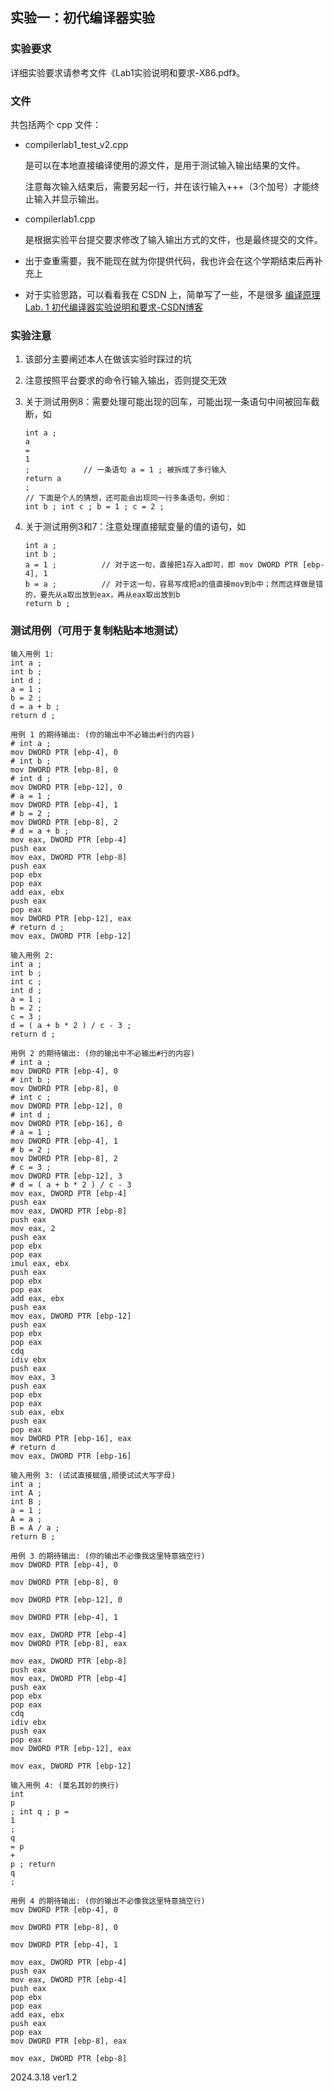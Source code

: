 ## 实验一：初代编译器实验

### 实验要求

详细实验要求请参考文件《Lab1实验说明和要求-X86.pdf》。



### 文件

共包括两个 cpp 文件：

- compilerlab1_test_v2.cpp

  是可以在本地直接编译使用的源文件，是用于测试输入输出结果的文件。

  注意每次输入结束后，需要另起一行，并在该行输入+++（3个加号）才能终止输入并显示输出。

- compilerlab1.cpp

  是根据实验平台提交要求修改了输入输出方式的文件，也是最终提交的文件。
  
- 出于查重需要，我不能现在就为你提供代码，我也许会在这个学期结束后再补充上

- 对于实验思路，可以看看我在 CSDN 上，简单写了一些，不是很多 [编译原理Lab. 1 初代编译器实验说明和要求-CSDN博客](https://blog.csdn.net/m0_70241024/article/details/137057953?spm=1001.2014.3001.5501)



### 实验注意

1. 该部分主要阐述本人在做该实验时踩过的坑

2. 注意按照平台要求的命令行输入输出，否则提交无效

3. 关于测试用例8：需要处理可能出现的回车，可能出现一条语句中间被回车截断，如

   ```
   int a ;
   a 
   = 
   1
   ;			// 一条语句 a = 1 ; 被拆成了多行输入
   return a
   ;
   // 下面是个人的猜想，还可能会出现同一行多条语句，例如：
   int b ; int c ; b = 1 ; c = 2 ;
   ```

4. 关于测试用例3和7：注意处理直接赋变量的值的语句，如

   ```
   int a ;
   int b ;
   a = 1 ;			// 对于这一句，直接把1存入a即可，即 mov DWORD PTR [ebp-4], 1 
   b = a ;			// 对于这一句，容易写成把a的值直接mov到b中；然而这样做是错的，要先从a取出放到eax，再从eax取出放到b
   return b ;
   ```



### 测试用例（可用于复制粘贴本地测试）

```
输入用例 1:
int a ;
int b ;
int d ;
a = 1 ;
b = 2 ;
d = a + b ;
return d ;
```

```
用例 1 的期待输出: (你的输出中不必输出#行的内容)
# int a ;
mov DWORD PTR [ebp-4], 0
# int b ;
mov DWORD PTR [ebp-8], 0
# int d ;
mov DWORD PTR [ebp-12], 0
# a = 1 ;
mov DWORD PTR [ebp-4], 1
# b = 2 ;
mov DWORD PTR [ebp-8], 2
# d = a + b ;
mov eax, DWORD PTR [ebp-4]
push eax
mov eax, DWORD PTR [ebp-8]
push eax
pop ebx
pop eax
add eax, ebx
push eax
pop eax
mov DWORD PTR [ebp-12], eax
# return d ;
mov eax, DWORD PTR [ebp-12] 
```



```
输入用例 2:
int a ;
int b ;
int c ;
int d ;
a = 1 ;
b = 2 ;
c = 3 ;
d = ( a + b * 2 ) / c - 3 ;
return d ;
```

```
用例 2 的期待输出: (你的输出中不必输出#行的内容)
# int a ;
mov DWORD PTR [ebp-4], 0
# int b ;
mov DWORD PTR [ebp-8], 0
# int c ;
mov DWORD PTR [ebp-12], 0 
# int d ;
mov DWORD PTR [ebp-16], 0
# a = 1 ;
mov DWORD PTR [ebp-4], 1
# b = 2 ;
mov DWORD PTR [ebp-8], 2
# c = 3 ;
mov DWORD PTR [ebp-12], 3
# d = ( a + b * 2 ) / c - 3
mov eax, DWORD PTR [ebp-4]
push eax
mov eax, DWORD PTR [ebp-8]
push eax
mov eax, 2
push eax
pop ebx
pop eax
imul eax, ebx
push eax
pop ebx
pop eax
add eax, ebx
push eax
mov eax, DWORD PTR [ebp-12]
push eax
pop ebx
pop eax
cdq
idiv ebx
push eax
mov eax, 3
push eax
pop ebx
pop eax
sub eax, ebx
push eax
pop eax
mov DWORD PTR [ebp-16], eax
# return d
mov eax, DWORD PTR [ebp-16]
```

```
输入用例 3: (试试直接赋值,顺便试试大写字母)
int a ;
int A ;
int B ;
a = 1 ;
A = a ;
B = A / a ;
return B ;
```

```
用例 3 的期待输出: (你的输出不必像我这里特意搞空行)
mov DWORD PTR [ebp-4], 0

mov DWORD PTR [ebp-8], 0

mov DWORD PTR [ebp-12], 0

mov DWORD PTR [ebp-4], 1

mov eax, DWORD PTR [ebp-4]
mov DWORD PTR [ebp-8], eax

mov eax, DWORD PTR [ebp-8]
push eax
mov eax, DWORD PTR [ebp-4]
push eax
pop ebx
pop eax
cdq
idiv ebx
push eax
pop eax
mov DWORD PTR [ebp-12], eax

mov eax, DWORD PTR [ebp-12]
```

```
输入用例 4: (莫名其妙的换行)
int
p
; int q ; p =
1 
; 
q
= p 
+
p ; return 
q 
;
```

```
用例 4 的期待输出: (你的输出不必像我这里特意搞空行)
mov DWORD PTR [ebp-4], 0

mov DWORD PTR [ebp-8], 0

mov DWORD PTR [ebp-4], 1

mov eax, DWORD PTR [ebp-4]
push eax
mov eax, DWORD PTR [ebp-4]
push eax
pop ebx
pop eax
add eax, ebx
push eax
pop eax
mov DWORD PTR [ebp-8], eax

mov eax, DWORD PTR [ebp-8]
```

2024.3.18  ver1.2
